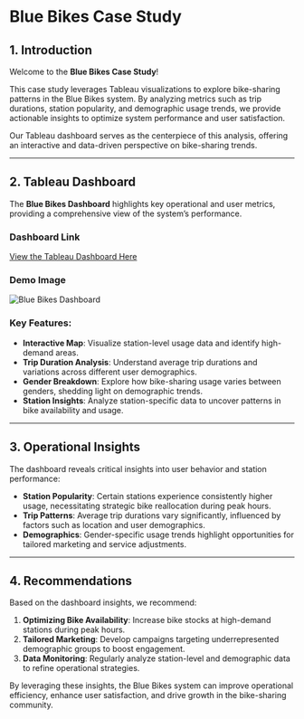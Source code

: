 # Blue Bikes Case Study

## 1. Introduction
Welcome to the **Blue Bikes Case Study**!

This case study leverages Tableau visualizations to explore bike-sharing patterns in the Blue Bikes system. By analyzing metrics such as trip durations, station popularity, and demographic usage trends, we provide actionable insights to optimize system performance and user satisfaction.

Our Tableau dashboard serves as the centerpiece of this analysis, offering an interactive and data-driven perspective on bike-sharing trends.

---

## 2. Tableau Dashboard
The **Blue Bikes Dashboard** highlights key operational and user metrics, providing a comprehensive view of the system’s performance.

### Dashboard Link
[View the Tableau Dashboard Here](https://public.tableau.com/views/Blue_BikeCaseStudy/Dashboard1?:language=en-US&:sid=&:redirect=auth&:display_count=n&:origin=viz_share_link)

### Demo Image
![Blue Bikes Dashboard](path/to/your/dashboard-image.png)

### Key Features:
- **Interactive Map**: Visualize station-level usage data and identify high-demand areas.
- **Trip Duration Analysis**: Understand average trip durations and variations across different user demographics.
- **Gender Breakdown**: Explore how bike-sharing usage varies between genders, shedding light on demographic trends.
- **Station Insights**: Analyze station-specific data to uncover patterns in bike availability and usage.

---

## 3. Operational Insights
The dashboard reveals critical insights into user behavior and station performance:
- **Station Popularity**: Certain stations experience consistently higher usage, necessitating strategic bike reallocation during peak hours.
- **Trip Patterns**: Average trip durations vary significantly, influenced by factors such as location and user demographics.
- **Demographics**: Gender-specific usage trends highlight opportunities for tailored marketing and service adjustments.

---

## 4. Recommendations
Based on the dashboard insights, we recommend:
1. **Optimizing Bike Availability**: Increase bike stocks at high-demand stations during peak hours.
2. **Tailored Marketing**: Develop campaigns targeting underrepresented demographic groups to boost engagement.
3. **Data Monitoring**: Regularly analyze station-level and demographic data to refine operational strategies.

By leveraging these insights, the Blue Bikes system can improve operational efficiency, enhance user satisfaction, and drive growth in the bike-sharing community.
